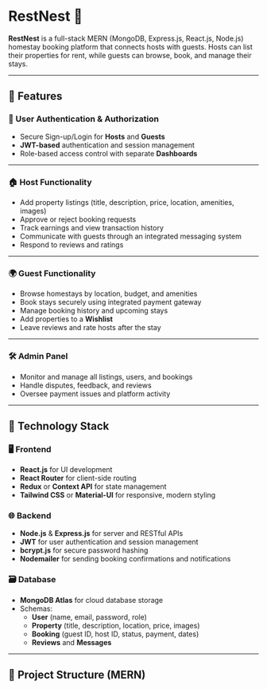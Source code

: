 # RestNest 🏡

**RestNest** is a full-stack MERN (MongoDB, Express.js, React.js, Node.js) homestay booking platform that connects hosts with guests. Hosts can list their properties for rent, while guests can browse, book, and manage their stays.

---

## 🚀 Features

### 🔐 User Authentication & Authorization
- Secure Sign-up/Login for **Hosts** and **Guests**
- **JWT-based** authentication and session management
- Role-based access control with separate **Dashboards**

---

### 🏠 Host Functionality
- Add property listings (title, description, price, location, amenities, images)
- Approve or reject booking requests
- Track earnings and view transaction history
- Communicate with guests through an integrated messaging system
- Respond to reviews and ratings

---

### 🌍 Guest Functionality
- Browse homestays by location, budget, and amenities
- Book stays securely using integrated payment gateway
- Manage booking history and upcoming stays
- Add properties to a **Wishlist**
- Leave reviews and rate hosts after the stay

---

### 🛠️ Admin Panel
- Monitor and manage all listings, users, and bookings
- Handle disputes, feedback, and reviews
- Oversee payment issues and platform activity

---

## 🧱 Technology Stack

### 🖥️ Frontend
- **React.js** for UI development
- **React Router** for client-side routing
- **Redux** or **Context API** for state management
- **Tailwind CSS** or **Material-UI** for responsive, modern styling

### 🌐 Backend
- **Node.js** & **Express.js** for server and RESTful APIs
- **JWT** for user authentication and session management
- **bcrypt.js** for secure password hashing
- **Nodemailer** for sending booking confirmations and notifications

### 🗃️ Database
- **MongoDB Atlas** for cloud database storage
- Schemas:
  - **User** (name, email, password, role)
  - **Property** (title, description, location, price, images)
  - **Booking** (guest ID, host ID, status, payment, dates)
  - **Reviews** and **Messages**



---

## 📂 Project Structure (MERN)

